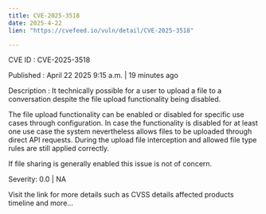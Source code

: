 ```yaml
---
title: CVE-2025-3518
date: 2025-4-22
lien: "https://cvefeed.io/vuln/detail/CVE-2025-3518"

---
```


CVE ID : CVE-2025-3518

Published :  April 22
2025
9:15 a.m. | 19 minutes ago

Description : It technically possible for a user to upload a file to a conversation despite the file upload functionality being disabled.

The file upload functionality can be enabled or disabled for specific use cases through configuration. In case the functionality is disabled for at least one use case
the system nevertheless allows files to be uploaded through direct API requests. During the upload file
interception and allowed file type rules are still applied correctly.

If file sharing is generally enabled
this issue is not of concern.

Severity: 0.0 | NA

Visit the link for more details
such as CVSS details
affected products
timeline
and more...
